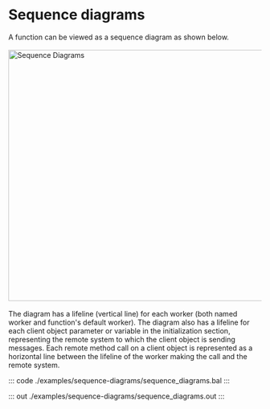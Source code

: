 # Sequence diagrams

A function can be viewed as a sequence diagram as shown below.
<br/><br/>
<img src="/learn/by-example/images/sequence-diagram.png" alt="Sequence Diagrams" width="600" height="500">
<br/><br/>
The diagram has a lifeline (vertical line) for each worker (both named 
worker and function's default worker).
The diagram also has a lifeline for each client object parameter or variable in 
the initialization section, representing the remote system to which the client 
object is sending messages.
Each remote method call on a client object is represented as a horizontal line
between the lifeline of the worker making the call and the remote system.

::: code ./examples/sequence-diagrams/sequence_diagrams.bal :::

::: out ./examples/sequence-diagrams/sequence_diagrams.out :::